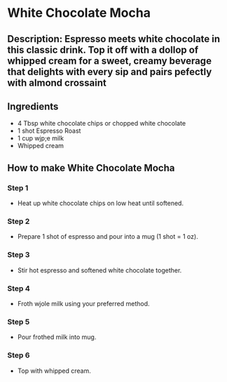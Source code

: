 # White Chocolate Mocha​

## Description: Espresso meets white chocolate in this classic drink. Top it off with a dollop of whipped cream for a sweet, creamy beverage that delights with every sip and pairs pefectly with almond crossaint

## Ingredients

- 4 Tbsp white chocolate chips or chopped white chocolate
- 1 shot Espresso Roast
- 1 cup wjp;e milk
- Whipped cream

## How to make White Chocolate Mocha​

### Step 1

- Heat up white chocolate chips on low heat until softened.

### Step 2

- Prepare 1 shot of espresso and pour into a mug (1 shot = 1 oz).

### Step 3

- Stir hot espresso and softened white chocolate together.

### Step 4

- Froth wjole milk using your preferred method.

### Step 5

- Pour frothed milk into mug.

### Step 6

- Top with whipped cream.
